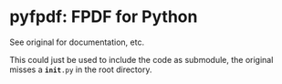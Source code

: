 pyfpdf: FPDF for Python
=======================

See original for documentation, etc.

This could just be used to include the code as submodule,
the original misses a <code>__init__.py</code> in the root directory.
